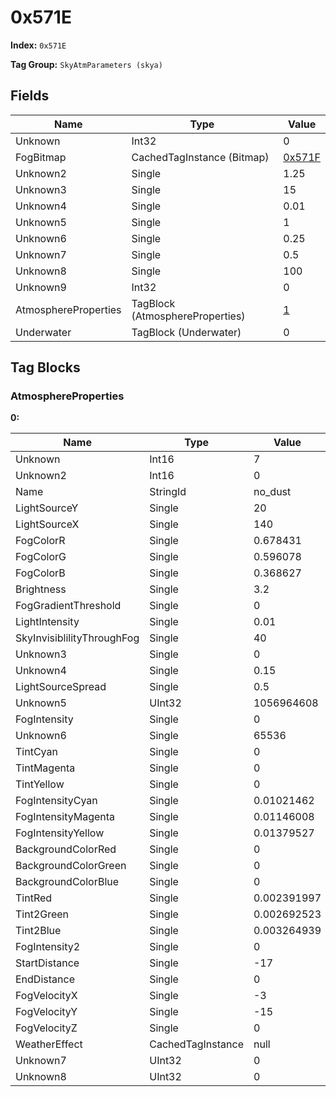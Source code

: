 # 0x571E

**Index:** ```0x571E```

**Tag Group:** ```SkyAtmParameters (skya)```

## Fields

Name	| Type	| Value
---	|---	|---	|
Unknown	|Int32	|0
FogBitmap	|CachedTagInstance (Bitmap)	|[0x571F](../Bitmap/571F.md)
Unknown2	|Single	|1.25
Unknown3	|Single	|15
Unknown4	|Single	|0.01
Unknown5	|Single	|1
Unknown6	|Single	|0.25
Unknown7	|Single	|0.5
Unknown8	|Single	|100
Unknown9	|Int32	|0
AtmosphereProperties	|TagBlock (AtmosphereProperties)	|[1](#atmosphereproperties)
Underwater	|TagBlock (Underwater)	|0


## Tag Blocks

### AtmosphereProperties

**0:**

Name	| Type	| Value
---	|---	|---	|
Unknown	|Int16	|7
Unknown2	|Int16	|0
Name	|StringId	|no_dust
LightSourceY	|Single	|20
LightSourceX	|Single	|140
FogColorR	|Single	|0.678431
FogColorG	|Single	|0.596078
FogColorB	|Single	|0.368627
Brightness	|Single	|3.2
FogGradientThreshold	|Single	|0
LightIntensity	|Single	|0.01
SkyInvisiblilityThroughFog	|Single	|40
Unknown3	|Single	|0
Unknown4	|Single	|0.15
LightSourceSpread	|Single	|0.5
Unknown5	|UInt32	|1056964608
FogIntensity	|Single	|0
Unknown6	|Single	|65536
TintCyan	|Single	|0
TintMagenta	|Single	|0
TintYellow	|Single	|0
FogIntensityCyan	|Single	|0.01021462
FogIntensityMagenta	|Single	|0.01146008
FogIntensityYellow	|Single	|0.01379527
BackgroundColorRed	|Single	|0
BackgroundColorGreen	|Single	|0
BackgroundColorBlue	|Single	|0
TintRed	|Single	|0.002391997
Tint2Green	|Single	|0.002692523
Tint2Blue	|Single	|0.003264939
FogIntensity2	|Single	|0
StartDistance	|Single	|-17
EndDistance	|Single	|0
FogVelocityX	|Single	|-3
FogVelocityY	|Single	|-15
FogVelocityZ	|Single	|0
WeatherEffect	|CachedTagInstance	|null
Unknown7	|UInt32	|0
Unknown8	|UInt32	|0


